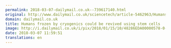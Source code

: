 ```yaml
---
permalink: 2018-03-07-dailymail.co.uk--739617140.html
original: http://www.dailymail.co.uk/sciencetech/article-5462963/Humans-frozen-cryogenics-revived-using-stem-cells.html?ITO=1490&ns_mchannel=rss&ns_campaign=1490
domain: dailymail.co.uk
title: Humans frozen by cryogenics could be revived using stem cells
image: http://i.dailymail.co.uk/i/pix/2018/01/15/10/48286EDA00000578-0-image-a-2_1516013740857.jpg
date: 2018-03-07 11:59:51
translations: en
---
```


